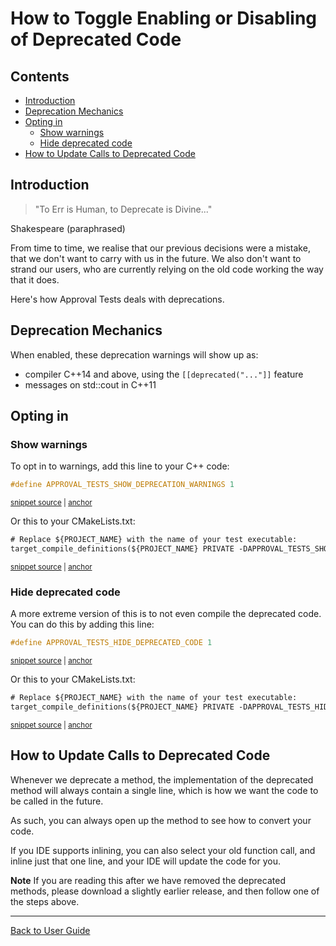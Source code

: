 <a id="top"></a>

# How to Toggle Enabling or Disabling of Deprecated Code

<!-- toc -->
## Contents

  * [Introduction](#introduction)
  * [Deprecation Mechanics](#deprecation-mechanics)
  * [Opting in](#opting-in)
    * [Show warnings](#show-warnings)
    * [Hide deprecated code](#hide-deprecated-code)
  * [How to Update Calls to Deprecated Code](#how-to-update-calls-to-deprecated-code)<!-- endToc -->

## Introduction

> "To Err is Human, to Deprecate is Divine..."

Shakespeare (paraphrased)

From time to time, we realise that our previous decisions were a mistake, that we don't want to carry with us in the future.
We also don't want to strand our users, who are currently relying on the old code working the way that it does.

Here's how Approval Tests deals with deprecations.

## Deprecation Mechanics

When enabled, these deprecation warnings will show up as:
 
* compiler C++14 and above, using the `[[deprecated("..."]]` feature
* messages on std::cout in C++11

## Opting in

### Show warnings

To opt in to warnings, add this line to your C++ code: 

<!-- snippet: show_deprecation_warnings -->
<a id='snippet-show_deprecation_warnings'></a>
```cpp
#define APPROVAL_TESTS_SHOW_DEPRECATION_WARNINGS 1
```
<sup><a href='/examples/doctest_existing_main/DoctestApprovalsTests.cpp#L1-L3' title='File snippet `show_deprecation_warnings` was extracted from'>snippet source</a> | <a href='#snippet-show_deprecation_warnings' title='Navigate to start of snippet `show_deprecation_warnings`'>anchor</a></sup>
<!-- endSnippet -->

Or this to your CMakeLists.txt:

<!-- snippet: show_deprecation_warnings_cmake -->
<a id='snippet-show_deprecation_warnings_cmake'></a>
```txt
# Replace ${PROJECT_NAME} with the name of your test executable:
target_compile_definitions(${PROJECT_NAME} PRIVATE -DAPPROVAL_TESTS_SHOW_DEPRECATION_WARNINGS=1)
```
<sup><a href='/tests/DocTest_Tests/CMakeLists.txt#L59-L62' title='File snippet `show_deprecation_warnings_cmake` was extracted from'>snippet source</a> | <a href='#snippet-show_deprecation_warnings_cmake' title='Navigate to start of snippet `show_deprecation_warnings_cmake`'>anchor</a></sup>
<!-- endSnippet -->

### Hide deprecated code

A more extreme version of this is to not even compile the deprecated code. You can do this by adding this line:

<!-- snippet: hide_deprecated_code -->
<a id='snippet-hide_deprecated_code'></a>
```cpp
#define APPROVAL_TESTS_HIDE_DEPRECATED_CODE 1
```
<sup><a href='/examples/doctest_existing_main/DoctestApprovalsTests.cpp#L5-L7' title='File snippet `hide_deprecated_code` was extracted from'>snippet source</a> | <a href='#snippet-hide_deprecated_code' title='Navigate to start of snippet `hide_deprecated_code`'>anchor</a></sup>
<!-- endSnippet -->

Or this to your CMakeLists.txt:

<!-- snippet: hide_deprecated_code_cmake -->
<a id='snippet-hide_deprecated_code_cmake'></a>
```txt
# Replace ${PROJECT_NAME} with the name of your test executable:
target_compile_definitions(${PROJECT_NAME} PRIVATE -DAPPROVAL_TESTS_HIDE_DEPRECATED_CODE=1)
```
<sup><a href='/tests/DocTest_Tests/CMakeLists.txt#L64-L67' title='File snippet `hide_deprecated_code_cmake` was extracted from'>snippet source</a> | <a href='#snippet-hide_deprecated_code_cmake' title='Navigate to start of snippet `hide_deprecated_code_cmake`'>anchor</a></sup>
<!-- endSnippet -->

## How to Update Calls to Deprecated Code

Whenever we deprecate a method, the implementation of the deprecated method will always contain a single line, which is how we want the code to be called in the future. <!-- include: updating_deprecated_code. path: /doc/how_tos/updating_deprecated_code.include.md -->

As such, you can always open up the method to see how to convert your code.

If you IDE supports inlining, you can also select your old function call, and inline just that one line, and your IDE will update the code for you.

**Note** If you are reading this after we have removed the deprecated methods, please download a slightly earlier release, and then follow one of the steps above. <!-- endInclude -->

---

[Back to User Guide](/doc/README.md#top)
